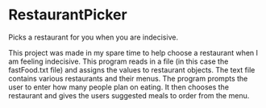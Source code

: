 # RestaurantPicker
Picks a restaurant for you when you are indecisive.

This project was made in my spare time to help choose a restaurant when I am feeling indecisive. This program reads in a file (in this case the fastFood.txt file) and assigns the values to restaurant objects.  The text file contains various restaurants and their menus.  The program prompts the user to enter how many people plan on eating.  It then chooses the restaurant and gives the users suggested meals to order from the menu.
